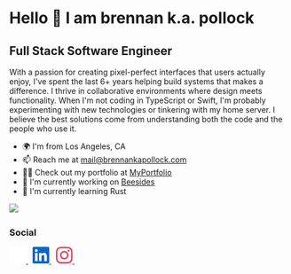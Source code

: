 # Hello 👋 I am brennan k.a. pollock

## Full Stack Software Engineer

With a passion for creating pixel-perfect interfaces that users actually enjoy, I've spent the last 6+ years helping build systems that makes a difference. I thrive in collaborative environments where design meets functionality. When I'm not coding in TypeScript or Swift, I'm probably experimenting with new technologies or tinkering with my home server. I believe the best solutions come from understanding both the code and the people who use it.

- 🌍 I'm from Los Angeles, CA
- 📫 Reach me at [mail@brennankapollock.com](mailto:mail@brennankapollock.com)
- 👨‍💻 Check out my portfolio at [MyPortfolio](http://www.brennankapollock.com)
- 🔭 I'm currently working on [Beesides](www.beesides.net)
- 🌱 I'm currently learning Rust

<a href="http://www.github.com/brennankapollock"><img
src="https://streak-stats.demolab.com/?user=brennankapollock&stroke=ffffff&background=1c1917&ring=0891b2&fire=0891b2&currStreakNum=ffffff&currStreakLabel=0891b2&sideNums=ffffff&sideLabels=ffffff&dates=ffffff&hide_border=true" /></a> <br/>

### Social

<a href="https://www.github.com/brennankapollock" target="_blank" rel="noreferrer">
<picture>
<img height="30" width="30" src="https://raw.githubusercontent.com/ShahVandit8/profile-x/refs/heads/main/public/icons/socials/github-dark.svg" alt="github" />
</picture>
</a> &nbsp;
<a href="https://www.linkedin.com/in/brennanpollock" target="_blank" rel="noreferrer">
<picture>
<img height="30" width="30" src="https://raw.githubusercontent.com/ShahVandit8/profile-x/refs/heads/main/public/icons/socials/linkedin.svg" alt="linkedin" />
</picture>
</a> &nbsp;
<a href="https://www.instagram.com/brennankeithpollock" target="_blank" rel="noreferrer">
<picture>
<img height="30" width="30" src="https://raw.githubusercontent.com/ShahVandit8/profile-x/refs/heads/main/public/icons/socials/instagram.svg" alt="instagram" />
</picture>
</a> &nbsp;


